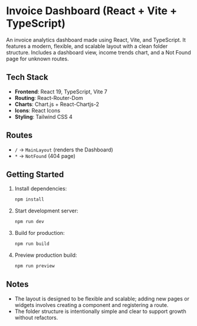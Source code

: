 # Invoice Dashboard (React + Vite + TypeScript)

An invoice analytics dashboard made using React, Vite, and TypeScript. It features a modern, flexible, and scalable layout with a clean folder structure. Includes a dashboard view, income trends chart, and a Not Found page for unknown routes.

## Tech Stack

- **Frontend**: React 19, TypeScript, Vite 7
- **Routing**: React-Router-Dom
- **Charts**: Chart.js + React-Chartjs-2
- **Icons**: React Icons
- **Styling**: Tailwind CSS 4

## Routes

- `/` → `MainLayout` (renders the Dashboard)
- `*` → `NotFound` (404 page)

## Getting Started

1. Install dependencies:
   ```bash
   npm install
   ```
2. Start development server:
   ```bash
   npm run dev
   ```
3. Build for production:
   ```bash
   npm run build
   ```
4. Preview production build:
   ```bash
   npm run preview
   ```

## Notes

- The layout is designed to be flexible and scalable; adding new pages or widgets involves creating a component and registering a route.
- The folder structure is intentionally simple and clear to support growth without refactors.
